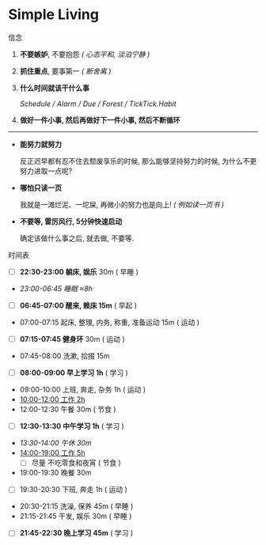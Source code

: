 # Simple Living

信念

1.  **不要嫉妒**, 不要抱怨 _( 心态平和, 淡泊宁静 )_

1.  **抓住重点**, 要事第一 _( 断舍离 )_

1.  **什么时间就该干什么事**

    _Schedule / Alarm / Due / <!-- BlockyTime / --> Forest / TickTick.Habit_

1.  **做好一件小事, 然后再做好下一件小事, 然后不断循环**

---

-   **能努力就努力**

    反正迟早都有忍不住去颓废享乐的时候, 那么能够坚持努力的时候, 为什么不更努力进取一点呢?

-   **哪怕只读一页**

    我就是一滩烂泥、一坨屎, 再微小的努力也是向上! _( 例如读一页书 )_

-   **不要等, 雷厉风行, 5分钟快速启动**

    确定该做什么事之后, 就去做, 不要等.

时间表

- [ ] **22:30-23:00 躺床, 娱乐** 30m ( 早睡 )
- _23:00-06:45 睡眠 ≈8h_
- [ ] **06:45-07:00 醒来, 赖床 15m** ( 早起 )
- 07:00-07:15 起床, 整理, 内务, 称重, 准备运动 15m ( 运动 )
- [ ] **07:15-07:45 健身环** 30m ( 运动 )
- 07:45-08:00 洗漱, 拾掇 15m
- [ ] **08:00-09:00 早上学习 1h** ( 学习 )
- 09:00-10:00 上班, 奔走, 杂务 1h ( 运动 )
- <u>10:00-12:00 工作 2h</u>
- 12:00-12:30 午餐 30m ( 节食 )
- [ ] **12:30-13:30 中午学习 1h** ( 学习 )
- _13:30-14:00 午休 30m_
- <u>14:00-19:00 工作 5h</u>
    - [ ] 尽量 不吃零食和夜宵 ( 节食 )
- 19:00-19:30 晚餐 30m
- [ ] 19:30-20:30 下班, 奔走 1h ( 运动 )
- 20:30-21:15 洗澡, 保养 45m ( 早睡 )
- 21:15-21:45 干发, 娱乐 30m ( 早睡 )
- [ ] **21:45-22:30 晚上学习 45m** ( 学习 )
